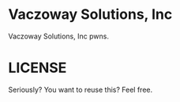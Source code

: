 # Vaczoway Solutions, Inc

Vaczoway Solutions, Inc pwns.

# LICENSE

Seriously? You want to reuse this? Feel free.
